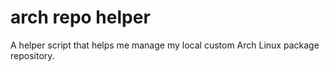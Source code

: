 # arch repo helper
A helper script that helps me manage my local custom Arch Linux package repository.

